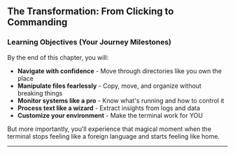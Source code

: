 ## The Transformation: From Clicking to Commanding

### Learning Objectives (Your Journey Milestones)

By the end of this chapter, you will:
- **Navigate with confidence** - Move through directories like you own the place
- **Manipulate files fearlessly** - Copy, move, and organize without breaking things
- **Monitor systems like a pro** - Know what's running and how to control it
- **Process text like a wizard** - Extract insights from logs and data
- **Customize your environment** - Make the terminal work for YOU

But more importantly, you'll experience that magical moment when the terminal stops feeling like a foreign language and starts feeling like home.

---